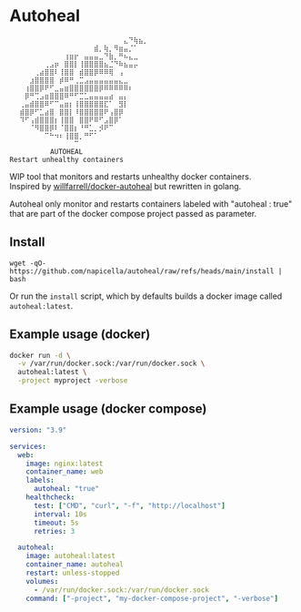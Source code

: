 # Autoheal

```
⠀⠀⠀⠀⠀⠀⠀⠀⠀⠀⠀⠀⠀⠀⠀⠀⠀⠀⠀⠀⠀⠀⠀⣄⠙⢷⣦⡀⠀⠀
⠀⠀⠀⠀⠀⠀⠀⠀⠀⠀⠀⠀⠀⠀⠀⠀⠀⣾⡀⢷⡀⠻⣶⣤⡈⠁⠀⠀
⠀⠀⠀⠀⠀⠀⠀⠀⠀⠀⠀⢰⣶⡖⠀⣤⣤⣤⣀⠙⣷⡀⠛⠦⣄⣀⠀⠀⠀⠀
⠀⠀⠀⠀⠀⠀⠀⢀⣠⡶⠀⣿⣿⡇⢸⣿⣿⣿⣿⣦⣈⠙⠷⣦⣤⡤⠀⠀⠀⠀
⠀⠀⠀⠀⠀⢀⣴⣿⣿⠇⢸⣿⣿⠀⣾⣿⣿⡿⠿⠿⢿⠀⢠⠀⠀⠀⠀⠀⠀⠀
⠀⠀⠀⠀⣰⣿⣿⣿⣿⠀⡾⠿⠛⢀⣉⣠⣤⣤⣤⣤⣤⣤⣄⣀⠀⠀⠀⠀⠀⠀
⠀⠀⠀⢰⣿⣿⡿⠟⠋⣀⣤⣶⣿⣿⣿⣿⣿⣿⡿⠿⠿⠿⠿⠿⠆⠀⠀⠀⠀⠀
⠀⠀⠀⡿⠛⢉⣠⣶⣿⣿⣿⠿⠛⠋⣉⣁⣤⣤⣤⣤⣴⠀⣤⡄⠀⠀⠀⠀⠀⠀
⠀⠀⢀⣤⣾⣿⣿⠿⠋⠉⣤⣶⡆⢸⣿⣿⣿⣿⣿⣏⠁⠀⣻⡇⠀⠀⠀⠀⠀⠀
⠀⠀⣾⣿⡿⠋⣁⣴⣿⠀⣿⣿⡇⠸⣿⣿⣿⣿⣿⠟⢠⣿⡿⠀⠀⠀⠀⠀⠀⠀
⠀⠀⠹⠋⢠⣾⣿⣿⣿⡆⢸⣿⣿⠀⣿⣿⠟⠿⠋⣠⣿⡿⠁⠀⠀⠀⠀⠀⠀⠀
⠀⠀⠀⠀⠈⠻⣿⣿⡿⠇⠈⣿⣿⡆⠘⠛⣁⡀⡺⠟⠉⠀⠀⠀⠀⠀⠀⠀⠀⠀
⠀⠀⠀⠀⠀⠀⠀⠉⠓⠲⠆⢸⣿⣿⡀⠛⠋⠁⠀⠀⠀⠀⠀⠀⠀⠀⠀⠀⠀⠀
⠀⠀⠀⠀⠀⠀⠀⠀⠀⠀⠀⠀⠀⠉⠀⠀⠀⠀⠀⠀⠀⠀⠀⠀⠀⠀⠀⠀⠀⠀
          AUTOHEAL
Restart unhealthy containers
```

WIP tool that monitors and restarts unhealthy docker containers.  
Inspired by [willfarrell/docker-autoheal](https://github.com/willfarrell/docker-autoheal) but rewritten in golang.

Autoheal only monitor and restarts containers labeled with "autoheal : true" that are part of the docker compose 
project passed as parameter.

## Install
```
wget -qO- https://github.com/napicella/autoheal/raw/refs/heads/main/install | bash
```

Or run the `install` script, which by defaults builds a docker image called `autoheal:latest`.

## Example usage (docker)
```bash
docker run -d \
  -v /var/run/docker.sock:/var/run/docker.sock \
  autoheal:latest \
  -project myproject -verbose
```

## Example usage (docker compose)

```yaml
version: "3.9"

services:
  web:
    image: nginx:latest
    container_name: web
    labels:
      autoheal: "true"
    healthcheck:
      test: ["CMD", "curl", "-f", "http://localhost"]
      interval: 10s
      timeout: 5s
      retries: 3

  autoheal:
    image: autoheal:latest
    container_name: autoheal
    restart: unless-stopped
    volumes:
      - /var/run/docker.sock:/var/run/docker.sock
    command: ["-project", "my-docker-compose-project", "-verbose"]
```
